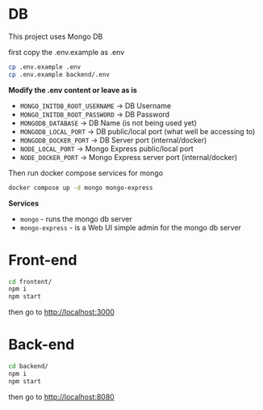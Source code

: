 #  DB
This project uses Mongo DB

first copy the .env.example as .env
```bash
cp .env.example .env
cp .env.example backend/.env
```

**Modify the .env content or leave as is**

* `MONGO_INITDB_ROOT_USERNAME` -> DB Username
* `MONGO_INITDB_ROOT_PASSWORD` -> DB Password
* `MONGODB_DATABASE` -> DB Name (is not being used yet)
* `MONGODB_LOCAL_PORT` -> DB public/local port (what well be accessing to)
* `MONGODB_DOCKER_PORT` -> DB Server port (internal/docker)
* `NODE_LOCAL_PORT` -> Mongo Express public/local port
* `NODE_DOCKER_PORT` -> Mongo Express server port (internal/docker)



Then run docker compose services for mongo
```bash
docker compose up -d mongo mongo-express
```

**Services**
* `mongo` - runs the mongo db server
* `mongo-express` - is a Web UI simple admin for the mongo db server


# Front-end

```bash
cd frontent/
npm i
npm start
```
then go to [http://localhost:3000](frontend)


# Back-end

```bash
cd backend/
npm i
npm start
```
then go to [http://localhost:8080](backend)
